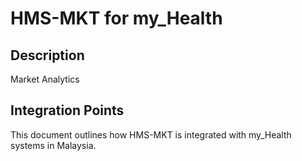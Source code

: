 # HMS-MKT for my_Health

## Description

Market Analytics

## Integration Points

This document outlines how HMS-MKT is integrated with my_Health systems in Malaysia.
